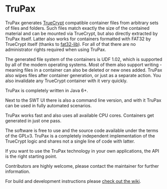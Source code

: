 TruPax
======

TruPax generates [TrueCrypt](http://www.truecrypt.org/) compatible container files from arbitrary sets of files and folders. Such files match exactly the size of the contained material and can be mounted via TrueCrypt, but also directly extracted by TruPax itself. Latter also works for containers formatted with FAT32 by TrueCrypt itself (thanks to [fat32-lib](http://code.google.com/p/fat32-lib/)). For all of that there are no administrator rights required when using TruPax.

The generated file system of the containers is UDF 1.02, which is supported by all of the modern operating systems. Most of them also support writing - meaning files in a container can also be deleted or new ones added. TruPax also wipes files after container generation, or just as a separate action. You also invalidate any TrueCrypt container with it very quickly.

TruPax is completely written in Java 6+.

Next to the SWT UI there is also a command line version, and with it TruPax can be used in fully automated scenarios.

TruPax works fast and also uses all available CPU cores. Containers get generated in just one pass.

The software is free to use and the source code available under the terms of the GPLv3. TruPax is a completely independent implementation of the TrueCrypt logic and shares not a single line of code with latter.

If you want to use the TruPax technology in your own applications, the API is the right starting point.

Contributors are highly welcome, please contact the maintainer for further information.

For build and development instructions please [check out the wiki](https://github.com/coderslagoon/TruPax/wiki).
